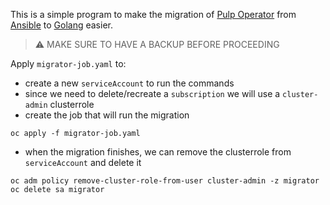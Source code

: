 This is a simple program to make the migration of [Pulp Operator](https://docs.pulpproject.org/pulp_operator/) from [Ansible](https://github.com/pulp/pulp-operator/tree/ansible) to [Golang](https://github.com/pulp/pulp-operator/tree/main) easier.


> :warning: MAKE SURE TO HAVE A BACKUP BEFORE PROCEEDING

Apply `migrator-job.yaml` to:
* create a new `serviceAccount` to run the commands
* since we need to delete/recreate a `subscription` we will use a `cluster-admin` clusterrole
* create the job that will run the migration
```
oc apply -f migrator-job.yaml
```

* when the migration finishes, we can remove the clusterrole from `serviceAccount` and delete it
```
oc adm policy remove-cluster-role-from-user cluster-admin -z migrator
oc delete sa migrator
```



